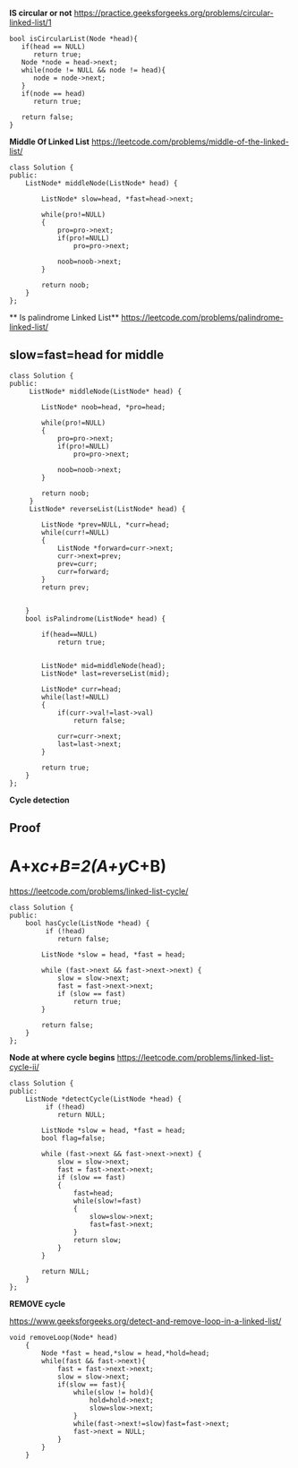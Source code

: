 **IS circular or not**
https://practice.geeksforgeeks.org/problems/circular-linked-list/1
```
bool isCircularList(Node *head){
   if(head == NULL)
      return true;
   Node *node = head->next;
   while(node != NULL && node != head){
      node = node->next;
   }
   if(node == head)
      return true;
      
   return false;
}
```

**Middle Of Linked List**
https://leetcode.com/problems/middle-of-the-linked-list/
```
class Solution {
public:
    ListNode* middleNode(ListNode* head) {
        
        ListNode* slow=head, *fast=head->next;
        
        while(pro!=NULL)
        {
            pro=pro->next;
            if(pro!=NULL)
                pro=pro->next;
            
            noob=noob->next;
        }
        
        return noob;
    }
};
```

** Is palindrome Linked List**
https://leetcode.com/problems/palindrome-linked-list/

## slow=fast=head for middle

```
class Solution {
public:
     ListNode* middleNode(ListNode* head) {
        
        ListNode* noob=head, *pro=head;
        
        while(pro!=NULL)
        {
            pro=pro->next;
            if(pro!=NULL)
                pro=pro->next;
            
            noob=noob->next;
        }
        
        return noob;
     }
     ListNode* reverseList(ListNode* head) {
        
        ListNode *prev=NULL, *curr=head;
        while(curr!=NULL)
        {
            ListNode *forward=curr->next;
            curr->next=prev;
            prev=curr;
            curr=forward;
        }
        return prev;
       
        
    }
    bool isPalindrome(ListNode* head) {
        
        if(head==NULL)
            return true;
        
        
        ListNode* mid=middleNode(head);
        ListNode* last=reverseList(mid);
        
        ListNode* curr=head;
        while(last!=NULL)
        {
            if(curr->val!=last->val)
                return false;
            
            curr=curr->next;
            last=last->next;
        }
       
        return true;
    }
};
```
**Cycle detection**

## Proof
# A+x*c+B=2(A+y*C+B)
https://leetcode.com/problems/linked-list-cycle/
```
class Solution {
public:
    bool hasCycle(ListNode *head) {
         if (!head) 
            return false;
        
        ListNode *slow = head, *fast = head;
        
        while (fast->next && fast->next->next) {
            slow = slow->next;
            fast = fast->next->next;
            if (slow == fast) 
                return true;
        }
        
        return false;
    }
};
```

**Node at where cycle begins**
https://leetcode.com/problems/linked-list-cycle-ii/

```
class Solution {
public:
    ListNode *detectCycle(ListNode *head) {
         if (!head) 
            return NULL;
        
        ListNode *slow = head, *fast = head;
        bool flag=false;
        
        while (fast->next && fast->next->next) {
            slow = slow->next;
            fast = fast->next->next;
            if (slow == fast) 
            {
                fast=head;
                while(slow!=fast)
                {
                    slow=slow->next;
                    fast=fast->next;
                }
                return slow;
            }
        }
        
        return NULL;
    }
};
```
**REMOVE cycle**

https://www.geeksforgeeks.org/detect-and-remove-loop-in-a-linked-list/
```
void removeLoop(Node* head)
    {
        Node *fast = head,*slow = head,*hold=head;
        while(fast && fast->next){
            fast = fast->next->next;
            slow = slow->next;
            if(slow == fast){
                while(slow != hold){
                    hold=hold->next;
                    slow=slow->next;
                }
                while(fast->next!=slow)fast=fast->next;
                fast->next = NULL;
            }
        }
    }
 ```

